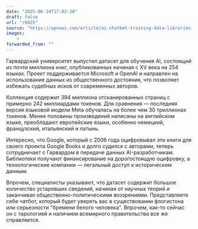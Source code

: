 ```yaml
---
date: "2025-06-14T17:02:30"
draft: false
url: "/6025"
source: "https://apnews.com/article/ai-chatbot-training-data-libraries-idi-e096a81a4fceb2951f232a33ac767f53"
images:
    -
forwarded_from: ""
---
```


Гарвардский университет выпустил датасет для обучения AI, состоящий из почти миллиона книг, опубликованных начиная с XV века на 254 языках. Проект поддерживается Microsoft и OpenAI и направлен на использование данных из общественного достояния, что позволяет избежать судебных исков от современных авторов.

Коллекция содержит 394 миллиона отсканированных страниц с примерно 242 миллиардами токенов. Для сравнения — последняя версия языковой модели Meta обучалась на более чем 30 триллионах токенов. Менее половины произведений написаны на английском языке, преобладают европейские языки, особенно немецкий, французский, итальянский и латынь.

Интересно, что Google, который с 2006 года оцифровывал эти книги для своего проекта Google Books и долго судился с авторами, теперь сотрудничает с Гарвардом в передаче данных AI-разработчикам. Библиотеки получают финансирование на дорогостоящую оцифровку, а технологические компании — легальный доступ к историческим данным.

Впрочем, специалисты указывают, что датасет содержит большое количество устаревших сведений, начиная от научных теорий и заканчивая общественно-политическими воззрениями. Представляете себе чатбот, который будет уверять вас в существовании флогистона или серьезности "бремени белого человека". Впрочем, как-то сейчас он с тарологией и наличием всемирного правительства все же справляется.
